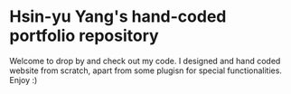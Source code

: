 # Hsin-yu Yang's hand-coded portfolio repository
Welcome to drop by and check out my code.
I designed and hand coded website from scratch, apart from some plugisn for special functionalities.
Enjoy :) 
